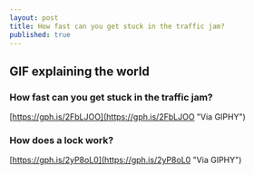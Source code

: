 ```yaml
---
layout: post
title: How fast can you get stuck in the traffic jam?
published: true
---
```


## GIF explaining the world

### How fast can you get stuck in the traffic jam?
[https://gph.is/2FbLJOO](https://gph.is/2FbLJOO "Via GIPHY")

### How does a lock work?
[https://gph.is/2yP8oL0](https://gph.is/2yP8oL0 "Via GIPHY")
